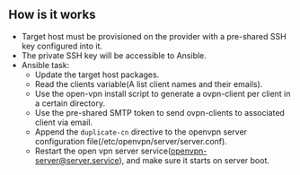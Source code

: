 ## How is it works

- Target host must be provisioned on the provider with a pre-shared SSH key configured into it.
- The private SSH key will be accessible to Ansible.
- Ansible task:
  - Update the target host packages.
  - Read the clients variable(A list client names and their emails).
  - Use the open-vpn install script to generate a ovpn-client per client in a certain directory.
  - Use the pre-shared SMTP token to send ovpn-clients to associated client via email.
  - Append the `duplicate-cn` directive to the openvpn server configuration file(/etc/openvpn/server/server.conf).
  - Restart the open vpn server service(openvpn-server@server.service), and make sure it starts on server boot.
